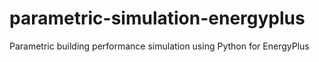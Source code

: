 # parametric-simulation-energyplus
Parametric building performance simulation using Python for EnergyPlus
